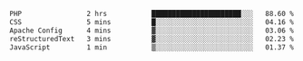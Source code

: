 
<!--START_SECTION:waka-->

```txt
PHP                2 hrs           ██████████████████████░░░   88.60 %
CSS                5 mins          █░░░░░░░░░░░░░░░░░░░░░░░░   04.16 %
Apache Config      4 mins          ▓░░░░░░░░░░░░░░░░░░░░░░░░   03.06 %
reStructuredText   3 mins          ▓░░░░░░░░░░░░░░░░░░░░░░░░   02.23 %
JavaScript         1 min           ▒░░░░░░░░░░░░░░░░░░░░░░░░   01.37 %
```

<!--END_SECTION:waka-->
